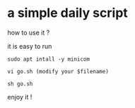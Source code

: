 # a simple daily script

how to use it ?

it is easy to run

~~~
sudo apt intall -y minicom

vi go.sh (modify your $filename)

sh go.sh
~~~
enjoy it ! 

